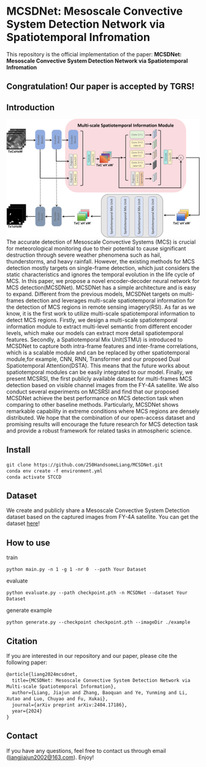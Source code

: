 # MCSDNet: Mesoscale Convective System Detection Network via Spatiotemporal Infromation
This repository is the official implementation of the paper:
**MCSDNet: Mesoscale Convective System Detection Network via Spatiotemporal Infromation**
## Congratulation! Our paper is accepted by TGRS!
## Introduction
<img src='MCSDNet.png' />
The accurate detection of Mesoscale Convective Systems (MCS) is crucial for meteorological monitoring due to their potential to cause significant destruction through severe weather phenomena such as hail, thunderstorms, and heavy rainfall. However, the existing methods for MCS detection mostly targets on single-frame detection, which just considers the static characteristics and ignores the temporal evolution in the life cycle of MCS. In this paper, we propose a novel encoder-decoder neural network for MCS detection(MCSDNet). MCSDNet has a simple architecture and is easy to expand. Different from the previous models, MCSDNet targets on multi-frames detection and leverages multi-scale spatiotemporal information for the detection of MCS regions in remote sensing imagery(RSI). As far as we know, it is the first work to utilize multi-scale spatiotemporal information to detect MCS regions. Firstly, we design a multi-scale spatiotemporal information module to extract multi-level semantic from different encoder levels, which make our models can extract more detail spatiotemporal features. Secondly, a Spatiotemporal Mix Unit(STMU) is introduced to MCSDNet to capture both intra-frame features and inter-frame correlations, which is a scalable module and can be replaced by other spatiotemporal module,for example, CNN, RNN, Transformer and our proposed Dual Spatiotemporal Attention(DSTA). This means that the future works about spatiotemporal modules can be easily integrated to our model. Finally, we present MCSRSI, the first publicly available dataset for multi-frames MCS detection based on visible channel images from the FY-4A satellite. We also conduct several experiments on MCSRSI and find that our proposed MCSDNet achieve the best performance on MCS detection task when comparing to other baseline methods. Particularly, MCSDNet shows remarkable capability in extreme conditions where MCS regions are densely distributed. We hope that the combination of our open-access dataset and promising results will encourage the future research for MCS detection task and provide a robust framework for related tasks in atmospheric science.


## Install
```
git clone https://github.com/250HandsomeLiang/MCSDNet.git
conda env create -f environment.yml
conda activate STCCD
```
## Dataset
We create and publicly share a Mesoscale Convective System Detection dataset based on the captured images from FY-4A satellite. You can get the dataset [here](https://github.com/250HandsomeLiang/MCSRSI.git)!
## How to use
train
```
python main.py -n 1 -g 1 -nr 0  --path Your Dataset
```
evaluate
```
python evaluate.py --path checkpoint.pth -n MCSDNet --dataset Your Dataset
```
generate example
```
python generate.py --checkpoint checkpoint.pth --imageDir ./example
```
## Citation
If you are interested in our repository and our paper, please cite the following paper:
```
@article{liang2024mcsdnet,
  title={MCSDNet: Mesoscale Convective System Detection Network via Multi-scale Spatiotemporal Information},
  author={Liang, Jiajun and Zhang, Baoquan and Ye, Yunming and Li, Xutao and Luo, Chuyao and Fu, Xukai},
  journal={arXiv preprint arXiv:2404.17186},
  year={2024}
}
```
## Contact
If you have any questions, feel free to contact us through email (liangjiajun2002@163.com). Enjoy!
